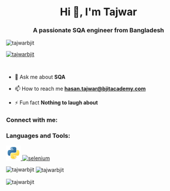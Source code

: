 <h1 align="center">Hi 👋, I'm Tajwar</h1>
<h3 align="center">A passionate SQA engineer from Bangladesh</h3>

<p align="left"> <img src="https://komarev.com/ghpvc/?username=tajwarbjit&label=Profile%20views&color=0e75b6&style=flat" alt="tajwarbjit" /> </p>

<p align="left"> <a href="https://github.com/ryo-ma/github-profile-trophy"><img src="https://github-profile-trophy.vercel.app/?username=tajwarbjit" alt="tajwarbjit" /></a> </p>

<p align="left"> <a href="https://twitter.com/" target="blank"><img src="https://img.shields.io/twitter/follow/?logo=twitter&style=for-the-badge" alt="" /></a> </p>

- 💬 Ask me about **SQA**

- 📫 How to reach me **hasan.tajwar@bjitacademy.com**

- ⚡ Fun fact **Nothing to laugh about**

<h3 align="left">Connect with me:</h3>
<p align="left">
</p>

<h3 align="left">Languages and Tools:</h3>
<p align="left"> <a href="https://www.python.org" target="_blank" rel="noreferrer"> <img src="https://raw.githubusercontent.com/devicons/devicon/master/icons/python/python-original.svg" alt="python" width="40" height="40"/> </a> <a href="https://www.selenium.dev" target="_blank" rel="noreferrer"> <img src="https://raw.githubusercontent.com/detain/svg-logos/780f25886640cef088af994181646db2f6b1a3f8/svg/selenium-logo.svg" alt="selenium" width="40" height="40"/> </a> </p>

<p><img align="left" src="https://github-readme-stats.vercel.app/api/top-langs?username=tajwarbjit&show_icons=true&locale=en&layout=compact" alt="tajwarbjit" /></p>

<p>&nbsp;<img align="center" src="https://github-readme-stats.vercel.app/api?username=tajwarbjit&show_icons=true&locale=en" alt="tajwarbjit" /></p>

<p><img align="center" src="https://github-readme-streak-stats.herokuapp.com/?user=tajwarbjit&" alt="tajwarbjit" /></p>

